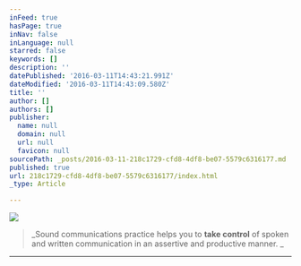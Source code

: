 ```yaml
---
inFeed: true
hasPage: true
inNav: false
inLanguage: null
starred: false
keywords: []
description: ''
datePublished: '2016-03-11T14:43:21.991Z'
dateModified: '2016-03-11T14:43:09.580Z'
title: ''
author: []
authors: []
publisher:
  name: null
  domain: null
  url: null
  favicon: null
sourcePath: _posts/2016-03-11-218c1729-cfd8-4df8-be07-5579c6316177.md
published: true
url: 218c1729-cfd8-4df8-be07-5579c6316177/index.html
_type: Article

---
```

![](https://the-grid-user-content.s3-us-west-2.amazonaws.com/b02bdab6-e07e-484a-8eb2-753a68beaf67.jpg)

> _Sound communications practice helps you to **take control** of spoken and written communication in an assertive and productive manner. _

****